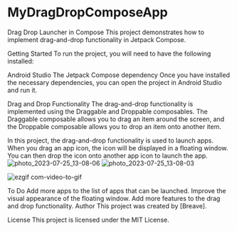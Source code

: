 # MyDragDropComposeApp
Drag Drop Launcher in Compose
This project demonstrates how to implement drag-and-drop functionality in Jetpack Compose.

Getting Started
To run the project, you will need to have the following installed:

Android Studio
The Jetpack Compose dependency
Once you have installed the necessary dependencies, you can open the project in Android Studio and run it.

Drag and Drop Functionality
The drag-and-drop functionality is implemented using the Draggable and Droppable composables. The Draggable composable allows you to drag an item around the screen, and the Droppable composable allows you to drop an item onto another item.

In this project, the drag-and-drop functionality is used to launch apps. When you drag an app icon, the icon will be displayed in a floating window. You can then drop the icon onto another app icon to launch the app.
![photo_2023-07-25_13-08-06](https://github.com/brave881/MyDragDropComposeApp/assets/84896890/922545c8-7034-4086-908b-36a21e70fced)
![photo_2023-07-25_13-08-03](https://github.com/brave881/MyDragDropComposeApp/assets/84896890/df9d2c6a-4032-4ab4-a051-43f568bf8f14)

![ezgif com-video-to-gif](https://github.com/brave881/MyDragDropComposeApp/assets/84896890/4e213a66-a7c7-45f5-b22f-04cb89a24dfc)


To Do
Add more apps to the list of apps that can be launched.
Improve the visual appearance of the floating window.
Add more features to the drag and drop functionality.
Author
This project was created by [Breave].

License
This project is licensed under the MIT License.
